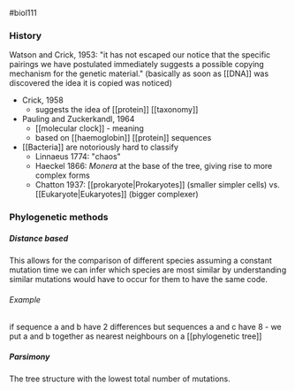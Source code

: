 #biol111 
### History
Watson and Crick, 1953: "it has not escaped our notice that the specific pairings we have postulated immediately suggests a possible copying mechanism for the genetic material." (basically as soon as [[DNA]] was discovered the idea it is copied was noticed)
- Crick, 1958
	- suggests the idea of [[protein]] [[taxonomy]]
- Pauling and Zuckerkandl, 1964
	- [[molecular clock]] - meaning 
	- based on [[haemoglobin]] [[protein]] sequences
- [[Bacteria]] are notoriously hard to classify
	- Linnaeus 1774: "chaos"
	- Haeckel 1866: *Monera* at the base of the tree, giving rise to more complex forms
	- Chatton 1937: [[prokaryote|Prokaryotes]] (smaller simpler cells) vs. [[Eukaryote|Eukaryotes]] (bigger complexer)

### Phylogenetic methods
##### Distance based
This allows for the comparison of different species assuming a constant mutation time we can infer which species are most similar by understanding similar mutations would have to occur for them to have the same code. 

###### Example
if sequence a and b have 2 differences but sequences a and c have 8 - we put a and b together as nearest neighbours on a [[phylogenetic tree]]
##### Parsimony
The tree structure with the lowest total number of mutations.